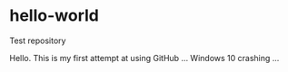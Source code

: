 # hello-world
Test repository

Hello. This is my first attempt at using GitHub ... Windows 10 crashing ...

